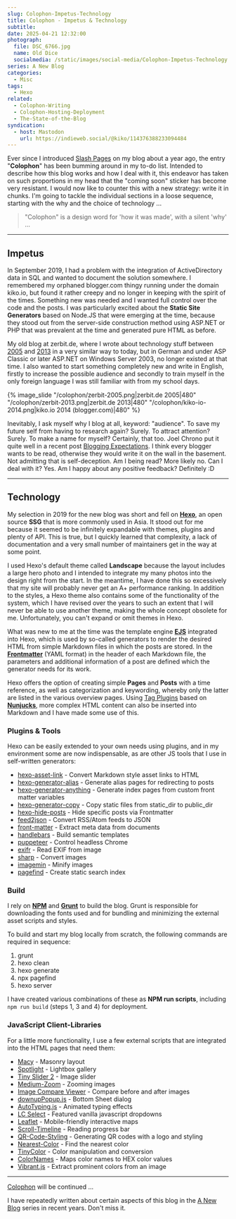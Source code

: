 ```yaml
---
slug: Colophon-Impetus-Technology
title: Colophon - Impetus & Technology
subtitle:
date: 2025-04-21 12:32:00
photograph:
  file: DSC_6766.jpg
  name: Old Dice
  socialmedia: /static/images/social-media/Colophon-Impetus-Technology.png
series: A New Blog
categories:
  - Misc
tags:
  - Hexo
related:
  - Colophon-Writing
  - Colophon-Hosting-Deployment
  - The-State-of-the-Blog
syndication:
  - host: Mastodon
    url: https://indieweb.social/@kiko/114376388233094484
---
```


Ever since I introduced [Slash Pages](/slashes) on my blog about a year ago, the entry "**Colophon**" has been bumming around in my to-do list. Intended to describe how this blog works and how I deal with it, this endeavor has taken on such proportions in my head that the "coming soon" sticker has become very resistant. I would now like to counter this with a new strategy: write it in chunks. I'm going to tackle the individual sections in a loose sequence, starting with the why and the choice of technology ...

<!-- more -->

> "Colophon" is a design word for 'how it was made', with a silent 'why' ...

---

## Impetus

In September 2019, I had a problem with the integration of ActiveDirectory data in SQL and wanted to document the solution somewhere. I remembered my orphaned blogger.com thingy running under the domain kiko.io, but found it rather creepy and no longer in keeping with the spirit of the times. Something new was needed and I wanted full control over the code and the posts. I was particularly excited about the **Static Site Generators** based on Node.JS that were emerging at the time, because they stood out from the server-side construction method using ASP.NET or PHP that was prevalent at the time and generated pure HTML as before.

My old blog at zerbit.de, where I wrote about technology stuff between [2005](https://web.archive.org/web/20050508184754/http://www.zerbit.de/index.asp) and [2013](https://web.archive.org/web/20130117000914/http://zerbit.de/default.aspx) in a very similar way to today, but in German and under ASP Classic or later ASP.NET on Windows Server 2003, no longer existed at that time. I also wanted to start something completely new and write in English, firstly to increase the possible audience and secondly to train myself in the only foreign language I was still familiar with from my school days.

{% image_slide
  "/colophon/zerbit-2005.png|zerbit.de 2005|480"
  "/colophon/zerbit-2013.png|zerbit.de 2013|480"
  "/colophon/kiko-io-2014.png|kiko.io 2014 (blogger.com)|480"
%}

Inevitably, I ask myself why I blog at all, keyword: "audience". To save my future self from having to research again? Surely. To attract attention? Surely. To make a name for myself? Certainly, that too. Joel Chrono put it quite well in a recent post [Blogging Expectations](https://joelchrono.xyz/blog/blogging-expectations/). I think every blogger wants to be read, otherwise they would write it on the wall in the basement. Not admitting that is self-deception. Am I being read? More likely no. Can I deal with it? Yes. Am I happy about any positive feedback? Definitely :D

---

## Technology

My selection in 2019 for the new blog was short and fell on [**Hexo**](https://hexo.io), an open source **SSG** that is more commonly used in Asia. It stood out for me because it seemed to be infinitely expandable with themes, plugins and plenty of API. This is true, but I quickly learned that complexity, a lack of documentation and a very small number of maintainers get in the way at some point.

I used Hexo's default theme called **Landscape** because the layout includes a large hero photo and I intended to integrate my many photos into the design right from the start. In the meantime, I have done this so excessively that my site will probably never get an A+ performance ranking. In addition to the styles, a Hexo theme also contains some of the functionality of the system, which I have revised over the years to such an extent that I will never be able to use another theme, making the whole concept obsolete for me. Unfortunately, you can't expand or omit themes in Hexo.

What was new to me at the time was the template engine [**EJS**](https://ejs.co/) integrated into Hexo, which is used by so-called generators to render the desired HTML from simple Markdown files in which the posts are stored. In the [**Frontmatter**](https://dev.to/dailydevtips1/what-exactly-is-frontmatter-123g) (YAML format) in the header of each Markdown file, the parameters and additional information of a post are defined which the generator needs for its work.

Hexo offers the option of creating simple **Pages** and **Posts** with a time reference, as well as categorization and keywording, whereby only the latter are listed in the various overview pages. Using [Tag Plugins](/projects/hexo-tag-plugins/) based on [**Nunjucks**](https://mozilla.github.io/nunjucks/), more complex HTML content can also be inserted into Markdown and I have made some use of this.

### Plugins & Tools

Hexo can be easily extended to your own needs using plugins, and in my environment some are now indispensable, as are other JS tools that I use in self-written generators:

- [hexo-asset-link](https://github.com/liolok/hexo-asset-link) - Convert Markdown style asset links to HTML
- [hexo-generator-alias](https://github.com/hexojs/hexo-generator-alias) - Generate alias pages for redirecting to posts
- [hexo-generator-anything](https://github.com/kristofzerbe/hexo-generator-anything/tree/main) - Generate index pages from custom front matter variables
- [hexo-generator-copy](https://github.com/niahoo/hexo-generator-copy) - Copy static files from static_dir to public_dir
- [hexo-hide-posts](https://github.com/prinsss/hexo-hide-posts) - Hide specific posts via Frontmatter
- [feed2json](https://github.com/earthboundkid/feed2json) - Convert RSS/Atom feeds to JSON
- [front-matter](https://github.com/jxson/front-matter) - Extract meta data from documents
- [handlebars](https://github.com/handlebars-lang/handlebars.js) - Build semantic templates
- [puppeteer](https://github.com/puppeteer/puppeteer) - Control headless Chrome
- [exifr](https://github.com/MikeKovarik/exifr) - Read EXIF from image
- [sharp](https://github.com/lovell/sharp) - Convert images
- [imagemin](https://github.com/imagemin/imagemin) - Minify images
- [pagefind](https://github.com/cloudcannon/pagefind) - Create static search index

### Build

I rely on [**NPM**](https://www.npmjs.com/) and [**Grunt**](https://gruntjs.com/) to build the blog. Grunt is responsible for downloading the fonts used and for bundling and minimizing the external asset scripts and styles.

To build and start my blog locally from scratch, the following commands are required in sequence:

1. grunt
2. hexo clean
3. hexo generate
4. npx pagefind
5. hexo server

I have created various combinations of these as **NPM run scripts**, including `npm run build` (steps 1, 3 and 4) for deployment.

### JavaScript Client-Libraries

For a little more functionality, I use a few external scripts that are integrated into the HTML pages that need them:

- [Macy](https://github.com/bigbite/macy.js) - Masonry layout
- [Spotlight](https://github.com/nextapps-de/spotlight) - Lightbox gallery
- [Tiny Slider 2](https://github.com/ganlanyuan/tiny-slider) - Image slider
- [Medium-Zoom](https://github.com/francoischalifour/medium-zoom) - Zooming images
- [Image Compare Viewer](https://github.com/kylewetton/image-compare-viewer) - Compare before and after images
- [downupPopup.js](https://github.com/ali-dincer/downupPopup.js) - Bottom Sheet dialog
- [AutoTyping.js](https://github.com/tsanak/autotyping) - Animated typing effects
- [LC Select](https://github.com/LCweb-ita/LC-select) - Featured vanilla javascript dropdowns
- [Leaflet](https://leafletjs.com/) - Mobile-friendly interactive maps
- [Scroll-Timeline](https://github.com/flackr/scroll-timeline) - Reading progress bar
- [QR-Code-Styling](https://github.com/kozakdenys/qr-code-styling) - Generating QR codes with a logo and styling
- [Nearest-Color](https://github.com/dtao/nearest-color) - Find the nearest color
- [TinyColor](https://github.com/bgrins/TinyColor) - Color manipulation and conversion
- [ColorNames](https://github.com/timoxley/colornames) - Maps color names to HEX color values
- [Vibrant.js](https://github.com/jariz/vibrant.js/) - Extract prominent colors from an image

---

[Colophon](/colophon) will be continued ...

I have repeatedly written about certain aspects of this blog in the [A New Blog](/series/a-new-blog) series in recent years. Don't miss it.
